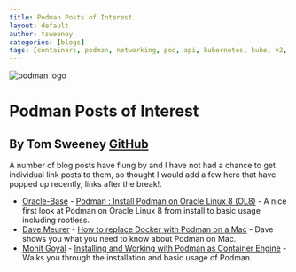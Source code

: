 ```yaml
---
title: Podman Posts of Interest
layout: default
author: tsweeney
categories: [blogs]
tags: [containers, podman, networking, pod, api, kubernetes, kube, v2, hpc, windows, mac]
---
```


![podman logo](../static/vectors/raw/podman.svg)

# Podman Posts of Interest

## By Tom Sweeney [GitHub](https://github.com/TomSweeneyRedhat)

A number of blog posts have flung by and I have not had a chance to get individual
link posts to them, so thought I would add a few here that have popped up recently,
links after the break!.

<!--truncate-->

- [Oracle-Base](https://oracle-base.com/) - [Podman : Install Podman on Oracle Linux 8 (OL8)](https://oracle-base.com/articles/linux/podman-install-on-oracle-linux-ol8#install-podman) - A nice first look at Podman on Oracle Linux 8 from install to basic usage including rootless.
- [Dave Meurer](https://twitter.com/davemeurer) - [How to replace Docker with Podman on a Mac](https://www.redhat.com/sysadmin/replace-docker-podman-macos) - Dave shows you what you need to know about Podman on Mac.
- [Mohit Goyal](https://mohitgoyal.co/about/) - [Installing and Working with Podman as Container Engine](https://mohitgoyal.co/2021/03/15/installing-and-working-with-podman-as-container-engine/) - Walks you through the installation and basic usage of Podman.
